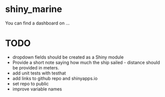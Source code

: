 # shiny_marine

You can find a dashboard on ...

# TODO  

* dropdown fields should be created as a Shiny module
* Provide a short note saying how much the ship sailed - distance should be provided in meters.  
* add unit tests with testhat
* add links to github repo and shinyapps.io
* set repo to public
* improve variable names
